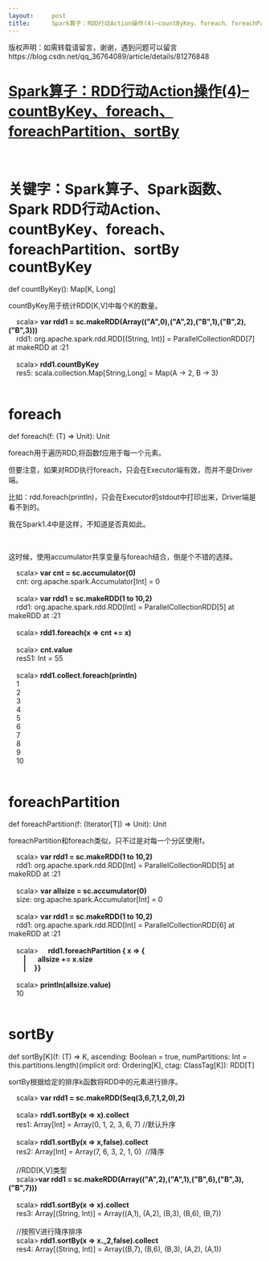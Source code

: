 ```yaml
---
layout:     post
title:      Spark算子：RDD行动Action操作(4)–countByKey、foreach、foreachPartition、sortBy
---
```

<div id="article_content" class="article_content clearfix csdn-tracking-statistics" data-pid="blog" data-mod="popu_307" data-dsm="post">
								<div class="article-copyright">
					版权声明：如需转载请留言，谢谢，遇到问题可以留言					https://blog.csdn.net/qq_36764089/article/details/81276848				</div>
								            <link rel="stylesheet" href="https://csdnimg.cn/release/phoenix/template/css/ck_htmledit_views-f76675cdea.css">
						<div class="htmledit_views" id="content_views">
                <h1><a href="http://lxw1234.com/archives/2015/07/399.htm" rel="nofollow">Spark算子：RDD行动Action操作(4)–countByKey、foreach、foreachPartition、sortBy</a></h1>

<p> </p>

<h1>关键字：Spark算子、Spark函数、Spark RDD行动Action、countByKey、foreach、foreachPartition、sortBy<br>
countByKey</h1>

<p>def countByKey(): Map[K, Long]</p>

<p>countByKey用于统计RDD[K,V]中每个K的数量。</p>

<p>    scala&gt; <strong>var rdd1 = sc.makeRDD(Array(("A",0),("A",2),("B",1),("B",2),("B",3)))</strong><br>
    rdd1: org.apache.spark.rdd.RDD[(String, Int)] = ParallelCollectionRDD[7] at makeRDD at :21<br>
     <br>
    scala&gt;<strong> rdd1.countByKey</strong><br>
    res5: scala.collection.Map[String,Long] = Map(A -&gt; 2, B -&gt; 3)<br>
     </p>

<h1>foreach</h1>

<p>def foreach(f: (T) ⇒ Unit): Unit</p>

<p>foreach用于遍历RDD,将函数f应用于每一个元素。</p>

<p>但要注意，如果对RDD执行foreach，只会在Executor端有效，而并不是Driver端。</p>

<p>比如：rdd.foreach(println)，只会在Executor的stdout中打印出来，Driver端是看不到的。</p>

<p>我在Spark1.4中是这样，不知道是否真如此。</p>

<p> </p>

<p>这时候，使用accumulator共享变量与foreach结合，倒是个不错的选择。</p>

<p>    scala&gt;<strong> var cnt = sc.accumulator(0)</strong><br>
    cnt: org.apache.spark.Accumulator[Int] = 0<br>
     <br>
    scala&gt;<strong> var rdd1 = sc.makeRDD(1 to 10,2)</strong><br>
    rdd1: org.apache.spark.rdd.RDD[Int] = ParallelCollectionRDD[5] at makeRDD at :21<br>
     <br>
    scala&gt; <strong>rdd1.foreach(x =&gt; cnt += x)</strong><br>
     <br>
    scala&gt; <strong>cnt.value</strong><br>
    res51: Int = 55<br>
     <br>
    scala&gt;<strong> rdd1.collect.foreach(println)</strong><br>
    1<br>
    2<br>
    3<br>
    4<br>
    5<br>
    6<br>
    7<br>
    8<br>
    9<br>
    10<br>
     </p>

<h1>foreachPartition</h1>

<p>def foreachPartition(f: (Iterator[T]) ⇒ Unit): Unit</p>

<p>foreachPartition和foreach类似，只不过是对每一个分区使用f。</p>

<p>    scala&gt; <strong>var rdd1 = sc.makeRDD(1 to 10,2)</strong><br>
    rdd1: org.apache.spark.rdd.RDD[Int] = ParallelCollectionRDD[5] at makeRDD at :21<br>
     <br>
    scala&gt; <strong>var allsize = sc.accumulator(0)</strong><br>
    size: org.apache.spark.Accumulator[Int] = 0<br>
     <br>
    scala&gt; <strong>var rdd1 = sc.makeRDD(1 to 10,2)</strong><br>
    rdd1: org.apache.spark.rdd.RDD[Int] = ParallelCollectionRDD[6] at makeRDD at :21<br>
     <br>
    scala&gt;    <strong> rdd1.foreachPartition { x =&gt; {<br>
         |       allsize += x.size<br>
         |     }}</strong><br>
     <br>
    scala&gt; <strong>println(allsize.value)</strong><br>
    10<br>
     </p>

<h1>sortBy</h1>

<p>def sortBy[K](f: (T) ⇒ K, ascending: Boolean = true, numPartitions: Int = this.partitions.length)(implicit ord: Ordering[K], ctag: ClassTag[K]): RDD[T]</p>

<p>sortBy根据给定的排序k函数将RDD中的元素进行排序。</p>

<p>    scala&gt; <strong>var rdd1 = sc.makeRDD(Seq(3,6,7,1,2,0),2)</strong><br>
     <br>
    scala&gt; <strong>rdd1.sortBy(x =&gt; x).collect</strong><br>
    res1: Array[Int] = Array(0, 1, 2, 3, 6, 7) //默认升序<br>
     <br>
    scala&gt; <strong>rdd1.sortBy(x =&gt; x,false).collect</strong><br>
    res2: Array[Int] = Array(7, 6, 3, 2, 1, 0)  //降序<br>
     <br>
    //RDD[K,V]类型<br>
    scala&gt;<strong>var rdd1 = sc.makeRDD(Array(("A",2),("A",1),("B",6),("B",3),("B",7)))</strong><br>
     <br>
    scala&gt; <strong>rdd1.sortBy(x =&gt; x).collect</strong><br>
    res3: Array[(String, Int)] = Array((A,1), (A,2), (B,3), (B,6), (B,7))<br>
     <br>
    //按照V进行降序排序<br>
    scala&gt; <strong>rdd1.sortBy(x =&gt; x._2,false).collect</strong><br>
    res4: Array[(String, Int)] = Array((B,7), (B,6), (B,3), (A,2), (A,1))<br>
    </p>            </div>
                </div>